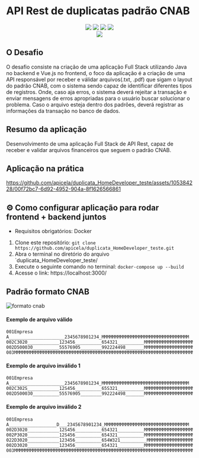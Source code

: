 # API Rest de duplicatas padrão CNAB

<p align="center">
  <img src="https://img.shields.io/badge/Java-000?style=for-the-badge&logo=java&logoColor=white"/>
  <img src="https://img.shields.io/badge/Spring-000?style=for-the-badge&logo=spring&logoColor=green"/>
  <img src="https://img.shields.io/badge/Vue.js-000?style=for-the-badge&logo=vue.js&logoColor=4FC08D"/>
  <img src="https://img.shields.io/badge/Bootstrap-000?style=for-the-badge&logo=bootstrap&logoColor=white"/>
  <br> <img src="http://img.shields.io/static/v1?label=STATUS&message=concluido&color=RED&style=for-the-badge"/>
</p>

## O Desafio

O desafio consiste na criação de uma aplicação Full Stack utilizando  Java no backend e Vue.js no frontend, o foco da aplicação é a criação de uma API responsável por receber e válidar arquivos(.txt, .pdf) que sigam o layout do padrão CNAB, com o sistema sendo capaz de identificar diferentes tipos de registros.
Onde, caso aja erros, o sistema deverá rejeitar a transação e enviar mensagens de erros apropriadas para o usuário buscar solucionar o problema. Caso o arquivo esteja dentro dos padrões, deverá registrar as informações da transação no banco de dados.

## Resumo da aplicação

Desenvolvimento de uma aplicação Full Stack de API Rest, capaz de receber e validar arquivos financeiros que seguem o padrão CNAB.

## Aplicação na prática

https://github.com/apicela/duplicata_HomeDeveloper_teste/assets/105384228/00f72bc7-6d92-4952-904a-8f1626566861

## ⚙️ Como configurar aplicação para rodar frontend + backend juntos
 - Requisitos obrigatórios: Docker
1. Clone este repositório: ``` git clone https://github.com/apicela/duplicata_HomeDeveloper_teste.git ```
2. Abra o terminal no diretório do arquivo `duplicata_HomeDeveloper_teste/
3. Execute o seguinte comando no terminal: `docker-compose up --build`
4. Acesse o link: https://localhost:3000/ 


## Padrão formato CNAB

![formato cnab](https://github.com/apicela/duplicata_HomeDeveloper_teste/assets/105384228/9e0c2aee-9221-4b93-9e88-1761b42b0c59)

#### Exemplo de arquivo válido
```
001Empresa A_____________________2345678901234_MMMMMMMMMMMMMMMMMMMMMMMMMMMMMMMMM
002C3020____________123456__________654321__________MMMMMMMMMMMMMMMMMMMMMMMMMMMM
002D500030__________55576905________992224498_______MMMMMMMMMMMMMMMMMMMMMMMMMMMM
003MMMMMMMMMMMMMMMMMMMMMMMMMMMMMMMMMMMMMMMMMMMMMMMMMMMMMMMMMMMMMMMMMMMMMMMMMMMMM
```
#### Exemplo de arquivo inválido 1 
```
001Empresa A_____________________2345678901234_MMMMMMMMMMMMMMMMMMMMMMMMMMMMMMMMM
002C302S____________12S456__________65S321__________MMMMMMMMMMMMMMMMMMMMMMMMMMMM
002D500030__________55576905________992224498_______MMMMMMMMMMMMMMMMMMMMMMMMMMMM
```
#### Exemplo de arquivo inválido 2 
```
001Empresa A__________________D___2345678901234_MMMMMMMMMMMMMMMMMMMMMMMMMMMMMMMM
002D3020____________12S456__________654321__________MMMMMMMMMMMMMMMMMMMMMMMMMMMM
002P3020____________12S456__________654321__________MMMMMMMMMMMMMMMMMMMMMMMMMMMM
022D3020____________123456__________654W321__________MMMMMMMMMMMMMMMMMMMMMMMMMMMM
002D3020____________123456__________654321__________MMMMMMMMMMMMMMMMMMMMMMMMMMMM
003MMMMMMMMMMMMMMMMMMMMMMMMMMMMMMMMMMMMMMMMMMMMMMMMMMMMMMMMMMMMMMMMMMMMMMMMMMMMM
```
